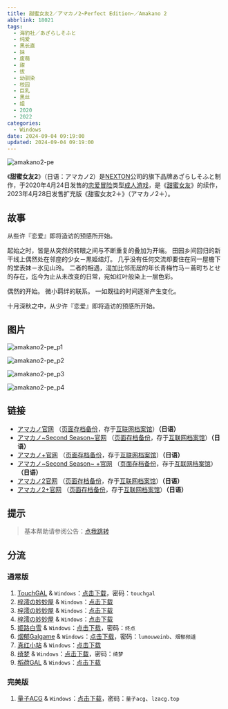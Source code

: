 ```yaml
---
title: 甜蜜女友2／アマカノ2~Perfect Edition~／Amakano 2
abbrlink: 18021
tags:
  - 海豹社／あざらしそふと
  - 纯爱
  - 黑长直
  - 妹
  - 废萌
  - 甜
  - 拔
  - 幼驯染
  - 校园
  - 巨乳
  - 黑丝
  - 姐
  - 2020
  - 2022
categories:
  - Windows
date: 2024-09-04 09:19:00
updated: 2024-09-04 09:19:00
---
```


![amakano2-pe](https://static.30hb.cn/vndb/img/amakano2-pe.webp)

《**甜蜜女友2**》（日语：アマカノ2）是[NEXTON](https://zh.wikipedia.org/wiki/NEXTON)公司的旗下品牌あざらしそふと制作，于2020年4月24日发售的[恋爱冒险](https://zh.wikipedia.org/wiki/戀愛冒險)类型[成人游戏](https://zh.wikipedia.org/wiki/日本成人遊戲)，是《[甜蜜女友](https://zh.wikipedia.org/wiki/甜蜜女友)》的续作，2023年4月28日发售扩充版《甜蜜女友2＋》（アマカノ2＋）。

<!-- more -->

## 故事

从些许『恋爱』即将造访的预感所开始。

起始之时，皆是从突然的转眼之间与不断重复的叠加为开端。
田园乡间回归的新干线上偶然处在邻座的少女－黒姫结灯。
几乎没有任何交流却要住在同一屋檐下的堂表妹－氷见山玲。
二者的相遇，混加比邻而居的年长青梅竹马－蔦町ちとせ的存在，迄今为止从未改变的日常，宛如红叶般染上一层色彩。

偶然的开始。
微小羁绊的联系。
一如既往的时间逐渐产生变化。

十月深秋之中，从少许『恋爱』即将造访的预感所开始。

## 图片

![amakano2-pe_p1](https://static.30hb.cn/vndb/img/amakano2-pe_p1.webp)

![amakano2-pe_p2](https://static.30hb.cn/vndb/img/amakano2-pe_p2.webp)

![amakano2-pe_p3](https://static.30hb.cn/vndb/img/amakano2-pe_p3.webp)

![amakano2-pe_p4](https://static.30hb.cn/vndb/img/amakano2-pe_p4.webp)

## 链接

- [アマカノ官网](http://azarashi-soft.nexton-net.jp/amakano/) （[页面存档备份](https://web.archive.org/web/20201101063525/http://azarashi-soft.nexton-net.jp/amakano/)，存于[互联网档案馆](https://zh.wikipedia.org/wiki/互联网档案馆)）**（日语）**
- [アマカノ~Second Season~官网](https://azarashi-soft.nexton-net.jp/amakano-ss/) （[页面存档备份](https://web.archive.org/web/20201101063525/https://azarashi-soft.nexton-net.jp/amakano-ss/)，存于[互联网档案馆](https://zh.wikipedia.org/wiki/互联网档案馆)）**（日语）**
- [アマカノ+官网](http://azarashi-soft.nexton-net.jp/amakano+/) （[页面存档备份](https://web.archive.org/web/20190404140327/http://azarashi-soft.nexton-net.jp/amakano+/)，存于[互联网档案馆](https://zh.wikipedia.org/wiki/互联网档案馆)）**（日语）**
- [アマカノ~Second Season~ +官网](https://azarashi-soft.nexton-net.jp/amakano-ss-plus/) （[页面存档备份](https://azarashi-soft.nexton-net.jp/amakano-ss-plus/)，存于[互联网档案馆](https://zh.wikipedia.org/wiki/互联网档案馆)）**（日语）**
- [アマカノ2官网](http://azarashi-soft.nexton-net.jp/amakano2/) （[页面存档备份](https://web.archive.org/web/20220101063525/http://azarashi-soft.nexton-net.jp/amakano2/)，存于[互联网档案馆](https://zh.wikipedia.org/wiki/互联网档案馆)）**（日语）**
- [アマカノ2+官网](http://azarashi-soft.nexton-net.jp/amakano2-plus//) （[页面存档备份](https://web.archive.org/web/20230401140327/http://azarashi-soft.nexton-net.jp/amakano2-plus//)，存于[互联网档案馆](https://zh.wikipedia.org/wiki/互联网档案馆)）**（日语）**

## 提示

> 基本帮助请参阅公告：[点我跳转](/p/announcement/)

## 分流

### 通常版

1. [TouchGAL](https://www.touchgal.us/) & `Windows`：[点击下载](https://pan.touchgal.net/s/avWcJ)，密码：`touchgal`
2. [梓澪の妙妙屋](https://zi0.cc/) & `Windows`：[点击下载](https://zi0.cc/d/%60%E3%80%90%E5%90%88%E9%9B%86%E7%B3%BB%E5%88%97%E3%80%91/%E5%8D%97%2BGalGame%E6%B1%89%E5%8C%96%E5%8C%BA%E5%85%A8%E5%8C%BA%E8%B5%84%E6%BA%90%E5%A4%87%E4%BB%BD/1/25/%5B%E3%81%82%E3%81%96%E3%82%89%E3%81%97%E3%81%9D%E3%81%B5%E3%81%A8%5D%20%E3%82%A2%E3%83%9E%E3%82%AB%E3%83%8E2%20%20%E7%94%9C%E8%9C%9C%E5%A5%B3%E5%8F%8B2%20%E6%B1%89%E5%8C%96%E7%A1%AC%E7%9B%98%E7%89%88%5B%E5%BF%83%E6%84%BF%E5%B1%8B%E6%B1%89%E5%8C%96%E7%BB%84%5D.zip?sign=Bx3S7ifmKcYUz9eQmrChorAaS7OS6lnMSmLt7f6dTJc=:0)
3. [梓澪の妙妙屋](https://zi0.cc/) & `Windows`：[点击下载](https://zi0.cc/d/%2C%E3%80%90ADV-%E5%86%92%E9%99%A9%E6%B8%B8%E6%88%8F%E3%80%91/%E3%80%90PC%E3%80%91%E7%94%9C%E8%9C%9C%E5%A5%B3%E5%8F%8B2/%E7%94%9C%E8%9C%9C%E5%A5%B3%E5%8F%8B2.7z?sign=PmGxseFzUieQuZzq7hZf3suxE79RrF9eJV15YsJe8vA=:0)
4. [梓澪の妙妙屋](https://zi0.cc/) & `Windows`：[点击下载](https://zi0.cc/.%E3%80%90%E5%A4%8F%E9%A3%8E%E3%80%91/.%E3%80%90%E5%A4%8F%E9%A3%8E-1%E3%80%91/AVG%EF%BC%88%E8%A7%86%E8%A7%89%E5%B0%8F%E8%AF%B4%EF%BC%89/%E3%80%90PC%E3%80%91/%E3%80%90PC%E3%80%91%E7%94%9C%E8%9C%9C%E5%A5%B3%E5%8F%8B2)
5. [姬路白雪](https://pan.jlbx.xyz/) & `Windows`：[点击下载](https://pan.jlbx.xyz/?s=%E7%94%9C%E8%9C%9C%E5%A5%B3%E5%8F%8B)，密码：`终点`
6. [烟郁Galgame](https://yanyugal.top/) & `Windows`：[点击下载](https://yanyugal.top/d/disk1/%E5%B0%8F%E5%B0%8F%E7%9A%84%E5%88%86%E4%BA%AB%EF%BC%88PC%EF%BC%86%E5%AE%89%E5%8D%93%EF%BC%89/%E5%AE%89%E5%8D%93/krkr/ATRI%20-My%20Dear%20Moments-.7z)，密码：`lumouweinb`、`烟郁频道`
7. [真红小站](https://www.shinnku.com/) & `Windows`：[点击下载](https://www.shinnku.com/api/download/0/win/%E7%94%9C%E8%9C%9C%E5%A5%B3%E5%8F%8B2.7z)
8. [绮梦](https://acgs.one/) & `Windows`：[点击下载](https://game.acgs.one/game/288.html)，密码：`绮梦`
9. [稻荷GAL](https://inarigal.com/) & `Windows`：[点击下载](https://inarigal.com/detail/7163)

### 完美版

1. [量子ACG](https://lzacg.org/) & `Windows`：[点击下载](https://lzacg.org/5874)，密码：`量子acg`、`lzacg.top`
